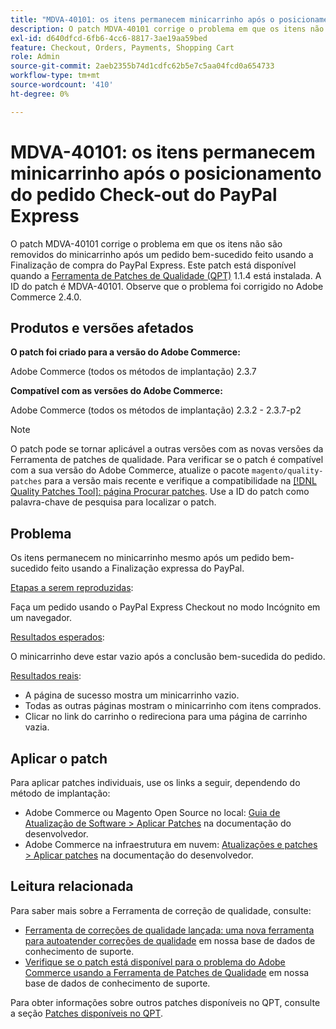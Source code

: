 ```yaml
---
title: "MDVA-40101: os itens permanecem minicarrinho após o posicionamento do pedido Check-out do PayPal Express"
description: O patch MDVA-40101 corrige o problema em que os itens não são removidos do minicarrinho após um pedido bem-sucedido feito usando a Finalização de compra do PayPal Express. Este patch está disponível quando a [Ferramenta de correções de qualidade (QPT)](https://experienceleague.adobe.com/en/docs/commerce-operations/upgrade-guide/patches/overview) 1.1.4 está instalada. A ID do patch é MDVA-40101. Observe que o problema foi corrigido no Adobe Commerce 2.4.0.
exl-id: d640dfcd-6fb6-4cc6-8817-3ae19aa59bed
feature: Checkout, Orders, Payments, Shopping Cart
role: Admin
source-git-commit: 2aeb2355b74d1cdfc62b5e7c5aa04fcd0a654733
workflow-type: tm+mt
source-wordcount: '410'
ht-degree: 0%

---
```


# MDVA-40101: os itens permanecem minicarrinho após o posicionamento do pedido Check-out do PayPal Express

O patch MDVA-40101 corrige o problema em que os itens não são removidos do minicarrinho após um pedido bem-sucedido feito usando a Finalização de compra do PayPal Express. Este patch está disponível quando a [Ferramenta de Patches de Qualidade (QPT)](https://experienceleague.adobe.com/en/docs/commerce-operations/upgrade-guide/patches/overview) 1.1.4 está instalada. A ID do patch é MDVA-40101. Observe que o problema foi corrigido no Adobe Commerce 2.4.0.

## Produtos e versões afetados

**O patch foi criado para a versão do Adobe Commerce:**

Adobe Commerce (todos os métodos de implantação) 2.3.7

**Compatível com as versões do Adobe Commerce:**

Adobe Commerce (todos os métodos de implantação) 2.3.2 - 2.3.7-p2

>[!NOTE]
>
>O patch pode se tornar aplicável a outras versões com as novas versões da Ferramenta de patches de qualidade. Para verificar se o patch é compatível com a sua versão do Adobe Commerce, atualize o pacote `magento/quality-patches` para a versão mais recente e verifique a compatibilidade na [[!DNL Quality Patches Tool]: página Procurar patches](https://experienceleague.adobe.com/tools/commerce-quality-patches/index.html). Use a ID do patch como palavra-chave de pesquisa para localizar o patch.

## Problema

Os itens permanecem no minicarrinho mesmo após um pedido bem-sucedido feito usando a Finalização expressa do PayPal.

<u>Etapas a serem reproduzidas</u>:

Faça um pedido usando o PayPal Express Checkout no modo Incógnito em um navegador.

<u>Resultados esperados</u>:

O minicarrinho deve estar vazio após a conclusão bem-sucedida do pedido.

<u>Resultados reais</u>:

* A página de sucesso mostra um minicarrinho vazio.
* Todas as outras páginas mostram o minicarrinho com itens comprados.
* Clicar no link do carrinho o redireciona para uma página de carrinho vazia.

## Aplicar o patch

Para aplicar patches individuais, use os links a seguir, dependendo do método de implantação:

* Adobe Commerce ou Magento Open Source no local: [Guia de Atualização de Software > Aplicar Patches](https://experienceleague.adobe.com/en/docs/commerce-operations/tools/quality-patches-tool/usage) na documentação do desenvolvedor.
* Adobe Commerce na infraestrutura em nuvem: [Atualizações e patches > Aplicar patches](https://experienceleague.adobe.com/en/docs/commerce-cloud-service/user-guide/develop/upgrade/apply-patches) na documentação do desenvolvedor.

## Leitura relacionada

Para saber mais sobre a Ferramenta de correção de qualidade, consulte:

* [Ferramenta de correções de qualidade lançada: uma nova ferramenta para autoatender correções de qualidade](/help/announcements/adobe-commerce-announcements/magento-quality-patches-released-new-tool-to-self-serve-quality-patches.md) em nossa base de dados de conhecimento de suporte.
* [Verifique se o patch está disponível para o problema do Adobe Commerce usando a Ferramenta de Patches de Qualidade](/help/support-tools/patches-available-in-qpt-tool/check-patch-for-magento-issue-with-magento-quality-patches.md) em nossa base de dados de conhecimento de suporte.

Para obter informações sobre outros patches disponíveis no QPT, consulte a seção [Patches disponíveis no QPT](https://support.magento.com/hc/en-us/sections/360010506631-Patches-available-in-QPT-tool-).
